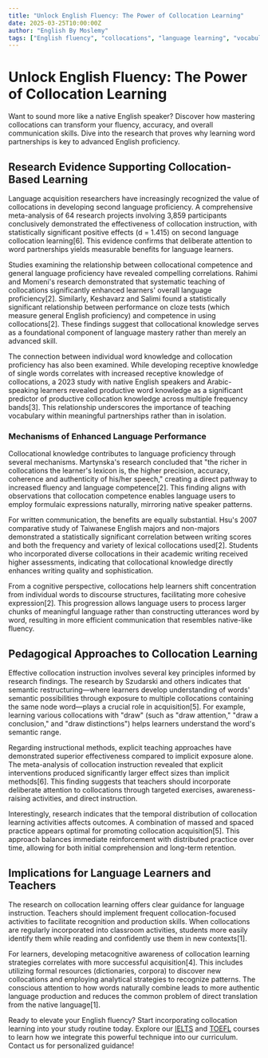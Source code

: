 ```yaml
---
title: "Unlock English Fluency: The Power of Collocation Learning"
date: 2025-03-25T10:00:00Z
author: "English By Moslemy"
tags: ["English fluency", "collocations", "language learning", "vocabulary", "advanced English"]
---
```


# Unlock English Fluency: The Power of Collocation Learning

Want to sound more like a native English speaker? Discover how mastering collocations can transform your fluency, accuracy, and overall communication skills. Dive into the research that proves why learning word partnerships is key to advanced English proficiency.

## Research Evidence Supporting Collocation-Based Learning

Language acquisition researchers have increasingly recognized the value of collocations in developing second language proficiency. A comprehensive meta-analysis of 64 research projects involving 3,859 participants conclusively demonstrated the effectiveness of collocation instruction, with statistically significant positive effects (d = 1.415) on second language collocation learning[6]. This evidence confirms that deliberate attention to word partnerships yields measurable benefits for language learners.

Studies examining the relationship between collocational competence and general language proficiency have revealed compelling correlations. Rahimi and Momeni's research demonstrated that systematic teaching of collocations significantly enhanced learners' overall language proficiency[2]. Similarly, Keshavarz and Salimi found a statistically significant relationship between performance on cloze tests (which measure general English proficiency) and competence in using collocations[2]. These findings suggest that collocational knowledge serves as a foundational component of language mastery rather than merely an advanced skill.

The connection between individual word knowledge and collocation proficiency has also been examined. While developing receptive knowledge of single words correlates with increased receptive knowledge of collocations, a 2023 study with native English speakers and Arabic-speaking learners revealed productive word knowledge as a significant predictor of productive collocation knowledge across multiple frequency bands[3]. This relationship underscores the importance of teaching vocabulary within meaningful partnerships rather than in isolation.

### Mechanisms of Enhanced Language Performance

Collocational knowledge contributes to language proficiency through several mechanisms. Martynska's research concluded that "the richer in collocations the learner's lexicon is, the higher precision, accuracy, coherence and authenticity of his/her speech," creating a direct pathway to increased fluency and language competence[2]. This finding aligns with observations that collocation competence enables language users to employ formulaic expressions naturally, mirroring native speaker patterns.

For written communication, the benefits are equally substantial. Hsu's 2007 comparative study of Taiwanese English majors and non-majors demonstrated a statistically significant correlation between writing scores and both the frequency and variety of lexical collocations used[2]. Students who incorporated diverse collocations in their academic writing received higher assessments, indicating that collocational knowledge directly enhances writing quality and sophistication.

From a cognitive perspective, collocations help learners shift concentration from individual words to discourse structures, facilitating more cohesive expression[2]. This progression allows language users to process larger chunks of meaningful language rather than constructing utterances word by word, resulting in more efficient communication that resembles native-like fluency.

## Pedagogical Approaches to Collocation Learning

Effective collocation instruction involves several key principles informed by research findings. The research by Szudarski and others indicates that semantic restructuring—where learners develop understanding of words' semantic possibilities through exposure to multiple collocations containing the same node word—plays a crucial role in acquisition[5]. For example, learning various collocations with "draw" (such as "draw attention," "draw a conclusion," and "draw distinctions") helps learners understand the word's semantic range.

Regarding instructional methods, explicit teaching approaches have demonstrated superior effectiveness compared to implicit exposure alone. The meta-analysis of collocation instruction revealed that explicit interventions produced significantly larger effect sizes than implicit methods[6]. This finding suggests that teachers should incorporate deliberate attention to collocations through targeted exercises, awareness-raising activities, and direct instruction.

Interestingly, research indicates that the temporal distribution of collocation learning activities affects outcomes. A combination of massed and spaced practice appears optimal for promoting collocation acquisition[5]. This approach balances immediate reinforcement with distributed practice over time, allowing for both initial comprehension and long-term retention.

## Implications for Language Learners and Teachers

The research on collocation learning offers clear guidance for language instruction. Teachers should implement frequent collocation-focused activities to facilitate recognition and production skills. When collocations are regularly incorporated into classroom activities, students more easily identify them while reading and confidently use them in new contexts[1].

For learners, developing metacognitive awareness of collocation learning strategies correlates with more successful acquisition[4]. This includes utilizing formal resources (dictionaries, corpora) to discover new collocations and employing analytical strategies to recognize patterns. The conscious attention to how words naturally combine leads to more authentic language production and reduces the common problem of direct translation from the native language[1].

Ready to elevate your English fluency? Start incorporating collocation learning into your study routine today. Explore our [IELTS](/en/ielts/) and [TOEFL](/en/toefl/) courses to learn how we integrate this powerful technique into our curriculum. Contact us for personalized guidance!